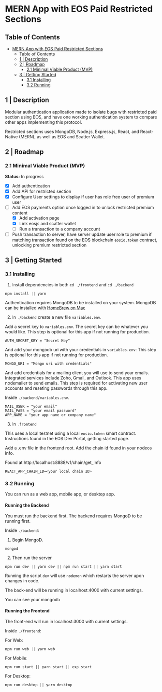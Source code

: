 # MERN App with EOS Paid Restricted Sections

## Table of Contents

<!-- TOC START min:1 max:3 link:true update:true -->
- [MERN App with EOS Paid Restricted Sections](#mern-app-with-eos-paid-restricted-sections)
  - [Table of Contents](#table-of-contents)
  - [1 | Description](#1--description)
  - [2 | Roadmap](#2--roadmap)
    - [2.1 Minimal Viable Product (MVP)](#21-minimal-viable-product-mvp)
  - [3 | Getting Started](#3--getting-started)
    - [3.1 Installing](#31-installing)
    - [3.2 Running](#32-running)

<!-- TOC END -->

## 1 | Description

Modular authentication application made to isolate bugs with restricted paid section using EOS, and have one working authentication system to compare other apps implementing this protocol.

Restricted sections uses MongoDB, Node.js, Express.js, React, and React-Native (MERN), as well as EOS and Scatter Wallet.


## 2 | Roadmap

### 2.1 Minimal Viable Product (MVP)

**Status:** In progress

- [x] Add authentication
- [x] Add API for restricted section
- [x] Configure User settings to display if user has role free user of premium user
- [ ] Add EOS payments option once logged in to unlock restricted premium content
  - [x] Add activation page
  - [x] Link eosjs and scatter wallet
  - [ ] Run a transaction to a company account
- [ ] Push transaction to server, have server update user role to premium if matching transaction found on the EOS blockchain `eosio.token` contract, unlocking premium restricted section

## 3 | Getting Started

### 3.1 Installing

1. Install dependencies in both `cd ./frontend` and `cd ./backend`

```
npm install || yarn
```

Authentication requires MongoDB to be installed on your system. MongoDB can be installed with [HomeBrew on Mac](https://treehouse.github.io/installation-guides/mac/mongo-mac.html)

2. In `./backend` create a new file `variables.env`.

Add a secret key to `variables.env`. The secret key can be whatever you would like.
This step is optional for this app if not running for production.

```
AUTH_SECRET_KEY = "Secret Key"
```

And add your mongodb uri with your credentials in `variables.env`: This step is optional for this app if not running for production.

```
MONGO_URI = "Mongo uri with credentials"
```

And add credentials for a mailing client you will use to send your emails. Integrated services include Zoho, Gmail, and Outlook. This app uses nodemailer to send emails. This step is required for activating new user accounts and reseting passwords through this app.

Inside `./backend/variables.env`.

```
MAIL_USER = "your email"
MAIL_PASS = "your email password"
APP_NAME = "your app name or company name"
```

3. In `.frontend`

This uses a local testnet using a local `eosio.token` smart contract. Instructions found in the EOS Dev Portal, getting started page.

Add a .env file in the frontend root. Add the chain id found in your nodeos info.

Found at http://localhost:8888/v1/chain/get_info

```
REACT_APP_CHAIN_ID=<your local chain ID>
```

### 3.2 Running

You can run as a web app, mobile app, or desktop app.

#### Running the Backend

You must run the backend first. The backend requires MongoD to be running first.

Inside `./backend`:

1. Begin MongoD.

```
mongod
```

2. Then run the server

```
npm run dev || yarn dev || npm run start || yarn start
```

Running the script `dev` will use `nodemon` which restarts the server upon
changes in code.

The back-end will be running in localhost:4000 with current settings.

You can see your mongodb

#### Running the Frontend

The front-end will run in localhost:3000 with current settings.

Inside `./frontend`:


For Web:

```
npm run web || yarn web
```

For Mobile:

```
npm run start || yarn start || exp start
```

For Desktop:

```
npm run desktop || yarn desktop
```
